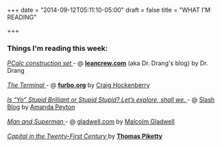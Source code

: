 +++
date = "2014-09-12T05:11:10-05:00"
draft = false
title = "WHAT I'M READING"

+++

### Things I'm reading this week:

[ _PCalc construction set_ ](http://www.leancrew.com/all-this/2014/09/pcalc-construction-set/) - @ [**leancrew.com**](http://www.leancrew.com/) (aka Dr. Drang's blog) by Dr. Drang
<br>
<br>
[ _The Terminal_ ](http://furbo.org/2014/09/03/the-terminal/) - @ [**furbo.org**](http://furbo.org/2014/09/03/the-terminal/) by [Craig Hockenberry](http://furbo.org/about)
<br>
<br>
[ _Is “Yo” Stupid Brilliant or Stupid Stupid? Let’s explore, shall we._ ](http://amandapeyton.com/blog/2014/08/is-yo-stupid-brilliant-or-stupid-stupid-lets-explore-shall-we/) - @ [Slash Blog](http://amandapeyton.com/blog/) by [Amanda Peyton](http://amandapeyton.com/)
<br>
<br>
[ _Man and Superman_ ](http://gladwell.com/man-and-superman/) - @ [gladwell.com](http://gladwell.com/) by [Malcolm Gladwell](http://gladwell.com/etc/)
<br>
<br>
[ _Capital in the Twenty-First Century_ ](http://www.amazon.com/Capital-Twenty-First-Century-Thomas-Piketty/dp/067443000X?tag=thenewyorktim-20) by [**Thomas Piketty**](http://piketty.pse.ens.fr/en/cv-en)
